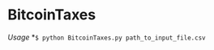BitcoinTaxes
=========================

*Usage*
*```$ python BitcoinTaxes.py path_to_input_file.csv```